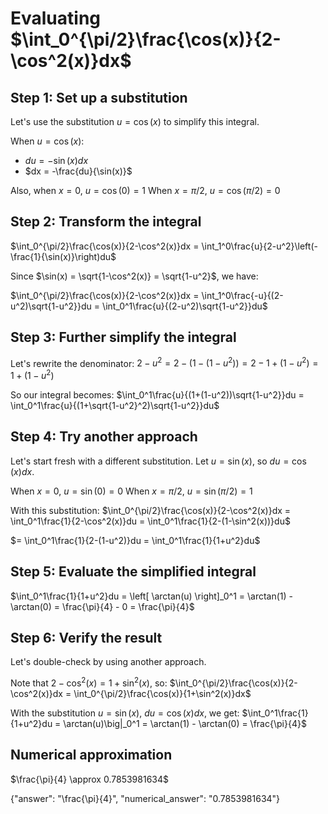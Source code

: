 # Evaluating $\int_0^{\pi/2}\frac{\cos(x)}{2-\cos^2(x)}dx$

## Step 1: Set up a substitution
Let's use the substitution $u = \cos(x)$ to simplify this integral.

When $u = \cos(x)$:
- $du = -\sin(x)dx$
- $dx = -\frac{du}{\sin(x)}$

Also, when $x = 0$, $u = \cos(0) = 1$
When $x = \pi/2$, $u = \cos(\pi/2) = 0$

## Step 2: Transform the integral
$\int_0^{\pi/2}\frac{\cos(x)}{2-\cos^2(x)}dx = \int_1^0\frac{u}{2-u^2}\left(-\frac{1}{\sin(x)}\right)du$

Since $\sin(x) = \sqrt{1-\cos^2(x)} = \sqrt{1-u^2}$, we have:

$\int_0^{\pi/2}\frac{\cos(x)}{2-\cos^2(x)}dx = \int_1^0\frac{-u}{(2-u^2)\sqrt{1-u^2}}du = \int_0^1\frac{u}{(2-u^2)\sqrt{1-u^2}}du$

## Step 3: Further simplify the integral
Let's rewrite the denominator:
$2-u^2 = 2-(1-(1-u^2)) = 2-1+(1-u^2) = 1+(1-u^2)$

So our integral becomes:
$\int_0^1\frac{u}{(1+(1-u^2))\sqrt{1-u^2}}du = \int_0^1\frac{u}{(1+\sqrt{1-u^2}^2)\sqrt{1-u^2}}du$

## Step 4: Try another approach
Let's start fresh with a different substitution. Let $u = \sin(x)$, so $du = \cos(x)dx$.

When $x = 0$, $u = \sin(0) = 0$
When $x = \pi/2$, $u = \sin(\pi/2) = 1$

With this substitution:
$\int_0^{\pi/2}\frac{\cos(x)}{2-\cos^2(x)}dx = \int_0^1\frac{1}{2-\cos^2(x)}du = \int_0^1\frac{1}{2-(1-\sin^2(x))}du$

$= \int_0^1\frac{1}{2-(1-u^2)}du = \int_0^1\frac{1}{1+u^2}du$

## Step 5: Evaluate the simplified integral
$\int_0^1\frac{1}{1+u^2}du = \left[ \arctan(u) \right]_0^1 = \arctan(1) - \arctan(0) = \frac{\pi}{4} - 0 = \frac{\pi}{4}$

## Step 6: Verify the result
Let's double-check by using another approach. 

Note that $2-\cos^2(x) = 1+\sin^2(x)$, so:
$\int_0^{\pi/2}\frac{\cos(x)}{2-\cos^2(x)}dx = \int_0^{\pi/2}\frac{\cos(x)}{1+\sin^2(x)}dx$

With the substitution $u = \sin(x)$, $du = \cos(x)dx$, we get:
$\int_0^1\frac{1}{1+u^2}du = \arctan(u)\big|_0^1 = \arctan(1) - \arctan(0) = \frac{\pi}{4}$

## Numerical approximation
$\frac{\pi}{4} \approx 0.7853981634$

{"answer": "\\frac{\\pi}{4}", "numerical_answer": "0.7853981634"}